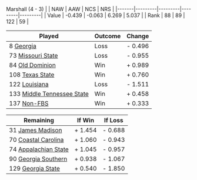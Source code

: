 Marshall (4 - 3)
|       |   NAW   |   AAW   |   NCS   |   NRS   |
|-------|---------|---------|---------|---------|
| Value |  -0.439 |  -0.063 |   6.269 |   5.037 |
| Rank  |      88 |      89 |     122 |      59 |

| Played                    | Outcome    |  Change  |
|---------------------------|------------|----------|
|   8 [Georgia               ](Georgia.md)| Loss       | -  0.496 |
|  73 [Missouri State        ](MissouriState.md)| Loss       | -  0.955 |
|  84 [Old Dominion          ](OldDominion.md)| Win        | +  0.989 |
| 108 [Texas State           ](TexasState.md)| Win        | +  0.760 |
| 122 [Louisiana             ](Louisiana.md)| Loss       | -  1.511 |
| 133 [Middle Tennessee State](MiddleTennesseeState.md)| Win        | +  0.458 |
| 137 [Non-FBS               ](NonFBS.md)| Win        | +  0.333 |

| Remaining                 |  If Win  |  If Loss |
|---------------------------|----------|----------|
|  31 [James Madison         ](JamesMadison.md)| +  1.454 | -  0.688 |
|  70 [Coastal Carolina      ](CoastalCarolina.md)| +  1.060 | -  0.943 |
|  74 [Appalachian State     ](AppalachianState.md)| +  1.045 | -  0.957 |
|  90 [Georgia Southern      ](GeorgiaSouthern.md)| +  0.938 | -  1.067 |
| 129 [Georgia State         ](GeorgiaState.md)| +  0.540 | -  1.850 |

